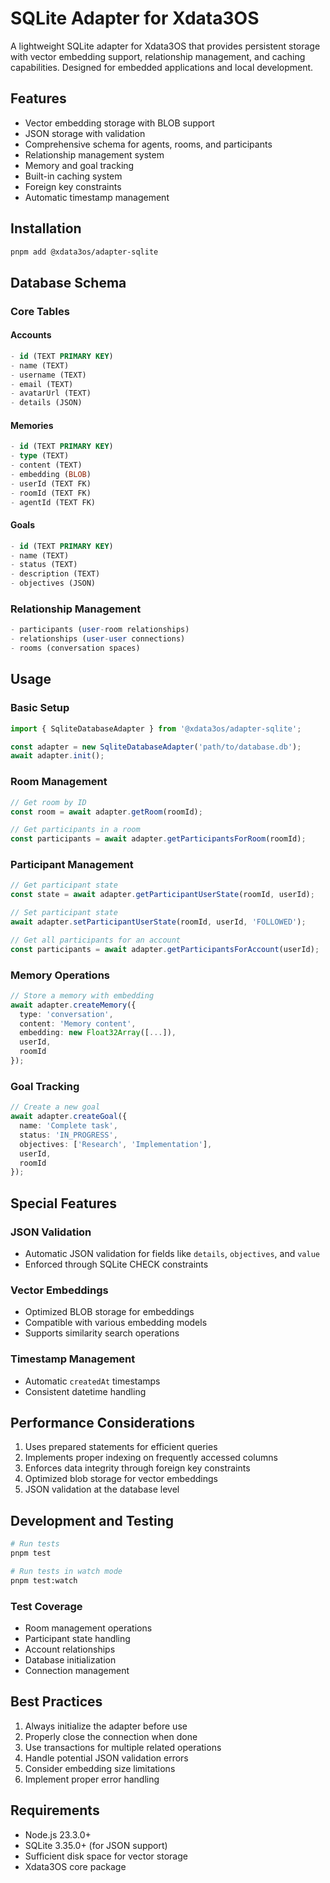 # SQLite Adapter for Xdata3OS

A lightweight SQLite adapter for Xdata3OS that provides persistent storage with vector embedding support, relationship management, and caching capabilities. Designed for embedded applications and local development.

## Features

- Vector embedding storage with BLOB support
- JSON storage with validation
- Comprehensive schema for agents, rooms, and participants
- Relationship management system
- Memory and goal tracking
- Built-in caching system
- Foreign key constraints
- Automatic timestamp management

## Installation

```bash
pnpm add @xdata3os/adapter-sqlite
```

## Database Schema

### Core Tables

#### Accounts
```sql
- id (TEXT PRIMARY KEY)
- name (TEXT)
- username (TEXT)
- email (TEXT)
- avatarUrl (TEXT)
- details (JSON)
```

#### Memories
```sql
- id (TEXT PRIMARY KEY)
- type (TEXT)
- content (TEXT)
- embedding (BLOB)
- userId (TEXT FK)
- roomId (TEXT FK)
- agentId (TEXT FK)
```

#### Goals
```sql
- id (TEXT PRIMARY KEY)
- name (TEXT)
- status (TEXT)
- description (TEXT)
- objectives (JSON)
```

### Relationship Management
```sql
- participants (user-room relationships)
- relationships (user-user connections)
- rooms (conversation spaces)
```

## Usage

### Basic Setup

```typescript
import { SqliteDatabaseAdapter } from '@xdata3os/adapter-sqlite';

const adapter = new SqliteDatabaseAdapter('path/to/database.db');
await adapter.init();
```

### Room Management

```typescript
// Get room by ID
const room = await adapter.getRoom(roomId);

// Get participants in a room
const participants = await adapter.getParticipantsForRoom(roomId);
```

### Participant Management

```typescript
// Get participant state
const state = await adapter.getParticipantUserState(roomId, userId);

// Set participant state
await adapter.setParticipantUserState(roomId, userId, 'FOLLOWED');

// Get all participants for an account
const participants = await adapter.getParticipantsForAccount(userId);
```

### Memory Operations

```typescript
// Store a memory with embedding
await adapter.createMemory({
  type: 'conversation',
  content: 'Memory content',
  embedding: new Float32Array([...]),
  userId,
  roomId
});
```

### Goal Tracking

```typescript
// Create a new goal
await adapter.createGoal({
  name: 'Complete task',
  status: 'IN_PROGRESS',
  objectives: ['Research', 'Implementation'],
  userId,
  roomId
});
```

## Special Features

### JSON Validation
- Automatic JSON validation for fields like `details`, `objectives`, and `value`
- Enforced through SQLite CHECK constraints

### Vector Embeddings
- Optimized BLOB storage for embeddings
- Compatible with various embedding models
- Supports similarity search operations

### Timestamp Management
- Automatic `createdAt` timestamps
- Consistent datetime handling

## Performance Considerations

1. Uses prepared statements for efficient queries
2. Implements proper indexing on frequently accessed columns
3. Enforces data integrity through foreign key constraints
4. Optimized blob storage for vector embeddings
5. JSON validation at the database level

## Development and Testing

```bash
# Run tests
pnpm test

# Run tests in watch mode
pnpm test:watch
```

### Test Coverage
- Room management operations
- Participant state handling
- Account relationships
- Database initialization
- Connection management

## Best Practices

1. Always initialize the adapter before use
2. Properly close the connection when done
3. Use transactions for multiple related operations
4. Handle potential JSON validation errors
5. Consider embedding size limitations
6. Implement proper error handling

## Requirements

- Node.js 23.3.0+
- SQLite 3.35.0+ (for JSON support)
- Sufficient disk space for vector storage
- Xdata3OS core package
